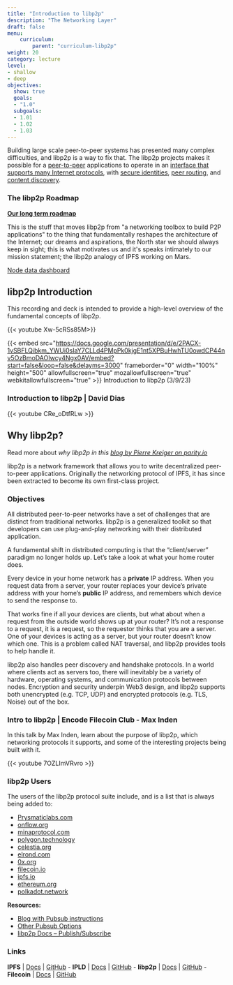 ```yaml
---
title: "Introduction to libp2p"
description: "The Networking Layer"
draft: false
menu:
    curriculum:
        parent: "curriculum-libp2p"
weight: 20
category: lecture
level:
- shallow
- deep
objectives:
  show: true
  goals:
  - "1.0"
  subgoals:
  - 1.01
  - 1.02
  - 1.03
---
```


Building large scale peer-to-peer systems has presented many complex difficulties, and libp2p is a way to fix that. The libp2p projects makes it possible for a [peer-to-peer](https://docs.libp2p.io/introduction/what-is-libp2p/#peer-to-peer-basics) applications to operate in an [interface that supports many Internet protocols](https://docs.libp2p.io/introduction/what-is-libp2p/#transport), with [secure identities](https://docs.libp2p.io/introduction/what-is-libp2p/#identity), [peer routing](https://docs.libp2p.io/introduction/what-is-libp2p/#peer-routing), and [content discovery](https://docs.libp2p.io/introduction/what-is-libp2p/#content-discovery).

### The libp2p Roadmap

**[Our long term roadmap](https://github.com/libp2p/specs/blob/master/ROADMAP.md)**

This is the stuff that moves libp2p from "a networking toolbox to build P2P applications" to the thing that fundamentally reshapes the architecture of the Internet; our dreams and aspirations, the North star we should always keep in sight; this is what motivates us and it's speaks intimately to our mission statement; the libp2p analogy of IPFS working on Mars.

[Node data dashboard](https://kademlia-exporter.max-inden.de/d/-avwMhsik/kademlia-exporter?orgId=1)

## libp2p Introduction

This recording and deck is intended to provide a high-level overview of the fundamental concepts of libp2p.

{{< youtube Xw-5cRSs85M>}}

{{< embed src="https://docs.google.com/presentation/d/e/2PACX-1vSBFLQibkm_YWUi0sIaY7CLLd4PMpPk0kjgE1nt5XPBuHwhTU0owdCP44nv5OzBmoDAOIwcy4Ngx0AV/embed?start=false&loop=false&delayms=3000" frameborder="0" width="100%" height="500" allowfullscreen="true" mozallowfullscreen="true" webkitallowfullscreen="true" >}}
Introduction to libp2p (3/9/23)

### Introduction to libp2p | David Dias

{{< youtube CRe_oDtfRLw >}}

## Why libp2p?

Read more about _why libp2p in this [blog by Pierre Kreiger on parity.io](https://www.parity.io/blog/why-libp2p)_

libp2p is a network framework that allows you to write decentralized peer-to-peer applications. Originally the networking protocol of IPFS, it has since been extracted to become its own first-class project.

### Objectives

All distributed peer-to-peer networks have a set of challenges that are distinct from traditional networks. libp2p is a generalized toolkit so that developers can use plug-and-play networking with their distributed application.

A fundamental shift in distributed computing is that the “client/server” paradigm no longer holds up. Let’s take a look at what your home router does.

Every device in your home network has a **private** IP address. When you request data from a server, your router replaces your device’s private address with your home’s **public** IP address, and remembers which device to send the response to.

That works fine if all your devices are clients, but what about when a request from the outside world shows up at your router? It’s not a response to a request, it is a request, so the requestor thinks that you are a server. One of your devices is acting as a server, but your router doesn’t know which one. This is a problem called NAT traversal, and libp2p provides tools to help handle it.

libp2p also handles peer discovery and handshake protocols. In a world where clients act as servers too, there will inevitably be a variety of hardware, operating systems, and communication protocols between nodes. Encryption and security underpin Web3 design, and libp2p supports both unencrypted (e.g. TCP, UDP) and encrypted protocols (e.g. TLS, Noise) out of the box.

### Intro to libp2p | Encode Filecoin Club - Max Inden

In this talk by Max Inden, learn about the purpose of libp2p, which networking protocols it supports, and some of the interesting projects being built with it.

{{< youtube 7OZLImVRvro >}}


### libp2p Users

The users of the libp2p protocol suite include, and is a list that is always being added to:

* [Prysmaticlabs.com](http://prysmaticlabs.com)
* [onflow.org](http://onflow.org)
* [minaprotocol.com](http://minaprotocol.com)
* [polygon.technology](http://polygon.technology)
* [celestia.org](http://celestia.org)
* [elrond.com](http://elrond.com)
* [0x.org](http://0x.org)
* [filecoin.io](http://filecoin.io)
* [ipfs.io](http://ipfs.io)
* [ethereum.org](https://ethereum.org/en/eth2/)
* [polkadot.network](https://polkadot.network)

**Resources:**
* [Blog with Pubsub instructions](https://bitly.protocol.ai/pubsub-blog)
* [Other Pubsub Options](https://bitly.protocol.ai/pusub-flags)
* [libp2p Docs – Publish/Subscribe](https://docs.libp2p.io/concepts/publish-subscribe/)

### Links

**IPFS** | [Docs](https://docs.ipfs.io) | [GitHub](https://github.com/ipfs) - **IPLD** | [Docs](https://ipld.io/docs/) | [GitHub](https://github.com/ipld) - **libp2p** | [Docs](https://docs.libp2p.io) | [GitHub](https://github.com/libp2p) - **Filecoin** | [Docs](https://docs.filecoin.io) | [GitHub](https://github.com/filecoin-project)
